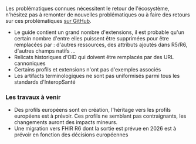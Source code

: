 Les problématiques connues nécessitent le retour de l'écosystème, n'hésitez pas à remonter de nouvelles problématiques ou à faire des retours sur ces problématiques [sur GitHub](https://github.com/Interop-Sante/hl7.fhir.fr.core/issues).

* Le guide contient un grand nombre d'extensions, il est probable qu'un certain nombre d'entre elles puissent être supprimées pour être remplacées par : d'autres ressources, des attributs ajoutés dans R5/R6, d'autres champs natifs ...
* Relicats historiques d'OID qui doivent être remplacés par des URL cannoniques
* Certains profils et extensions n'ont pas d'exemples associés
* Les artifacts terminologiques ne sont pas uniformisés parmi tous les standards d'InteropSanté

### Les travaux à venir

* Des profils européens sont en création, l'héritage vers les profils européens est à prévoir. Ces profils ne semblant pas contraignants, les changements auront des impacts mineurs.
* Une migration vers FHIR R6 dont la sortie est prévue en 2026 est à prévoir en fonction des décisions européennes
